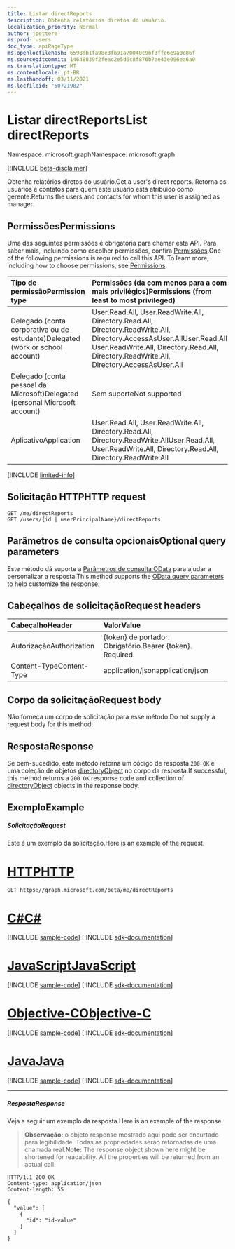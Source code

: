 ```yaml
---
title: Listar directReports
description: Obtenha relatórios diretos do usuário.
localization_priority: Normal
author: jpettere
ms.prod: users
doc_type: apiPageType
ms.openlocfilehash: 6598db1fa98e3fb91a70040c9bf3ffe6e9a0c86f
ms.sourcegitcommit: 14648839f2feac2e5d6c8f876b7ae43e996ea6a0
ms.translationtype: MT
ms.contentlocale: pt-BR
ms.lasthandoff: 03/11/2021
ms.locfileid: "50721982"
---
```

# <a name="list-directreports"></a><span data-ttu-id="36919-103">Listar directReports</span><span class="sxs-lookup"><span data-stu-id="36919-103">List directReports</span></span>

<span data-ttu-id="36919-104">Namespace: microsoft.graph</span><span class="sxs-lookup"><span data-stu-id="36919-104">Namespace: microsoft.graph</span></span>

[!INCLUDE [beta-disclaimer](../../includes/beta-disclaimer.md)]

<span data-ttu-id="36919-105">Obtenha relatórios diretos do usuário.</span><span class="sxs-lookup"><span data-stu-id="36919-105">Get a user's direct reports.</span></span> <span data-ttu-id="36919-106">Retorna os usuários e contatos para quem este usuário está atribuído como gerente.</span><span class="sxs-lookup"><span data-stu-id="36919-106">Returns the users and contacts for whom this user is assigned as manager.</span></span>

## <a name="permissions"></a><span data-ttu-id="36919-107">Permissões</span><span class="sxs-lookup"><span data-stu-id="36919-107">Permissions</span></span>
<span data-ttu-id="36919-p102">Uma das seguintes permissões é obrigatória para chamar esta API. Para saber mais, incluindo como escolher permissões, confira [Permissões](/graph/permissions-reference).</span><span class="sxs-lookup"><span data-stu-id="36919-p102">One of the following permissions is required to call this API. To learn more, including how to choose permissions, see [Permissions](/graph/permissions-reference).</span></span>

|<span data-ttu-id="36919-110">Tipo de permissão</span><span class="sxs-lookup"><span data-stu-id="36919-110">Permission type</span></span>      | <span data-ttu-id="36919-111">Permissões (da com menos para a com mais privilégios)</span><span class="sxs-lookup"><span data-stu-id="36919-111">Permissions (from least to most privileged)</span></span>              |
|:--------------------|:---------------------------------------------------------|
|<span data-ttu-id="36919-112">Delegado (conta corporativa ou de estudante)</span><span class="sxs-lookup"><span data-stu-id="36919-112">Delegated (work or school account)</span></span> | <span data-ttu-id="36919-113">User.Read.All, User.ReadWrite.All, Directory.Read.All, Directory.ReadWrite.All, Directory.AccessAsUser.All</span><span class="sxs-lookup"><span data-stu-id="36919-113">User.Read.All, User.ReadWrite.All, Directory.Read.All, Directory.ReadWrite.All, Directory.AccessAsUser.All</span></span> |
|<span data-ttu-id="36919-114">Delegado (conta pessoal da Microsoft)</span><span class="sxs-lookup"><span data-stu-id="36919-114">Delegated (personal Microsoft account)</span></span> | <span data-ttu-id="36919-115">Sem suporte</span><span class="sxs-lookup"><span data-stu-id="36919-115">Not supported</span></span> |
|<span data-ttu-id="36919-116">Aplicativo</span><span class="sxs-lookup"><span data-stu-id="36919-116">Application</span></span> | <span data-ttu-id="36919-117">User.Read.All, User.ReadWrite.All, Directory.Read.All, Directory.ReadWrite.All</span><span class="sxs-lookup"><span data-stu-id="36919-117">User.Read.All, User.ReadWrite.All, Directory.Read.All, Directory.ReadWrite.All</span></span> |

[!INCLUDE [limited-info](../../includes/limited-info.md)]

## <a name="http-request"></a><span data-ttu-id="36919-118">Solicitação HTTP</span><span class="sxs-lookup"><span data-stu-id="36919-118">HTTP request</span></span>
<!-- { "blockType": "ignored" } -->
```http
GET /me/directReports
GET /users/{id | userPrincipalName}/directReports
```
## <a name="optional-query-parameters"></a><span data-ttu-id="36919-119">Parâmetros de consulta opcionais</span><span class="sxs-lookup"><span data-stu-id="36919-119">Optional query parameters</span></span>
<span data-ttu-id="36919-120">Este método dá suporte a [Parâmetros de consulta OData](/graph/query-parameters) para ajudar a personalizar a resposta.</span><span class="sxs-lookup"><span data-stu-id="36919-120">This method supports the [OData query parameters](/graph/query-parameters) to help customize the response.</span></span>
## <a name="request-headers"></a><span data-ttu-id="36919-121">Cabeçalhos de solicitação</span><span class="sxs-lookup"><span data-stu-id="36919-121">Request headers</span></span>
| <span data-ttu-id="36919-122">Cabeçalho</span><span class="sxs-lookup"><span data-stu-id="36919-122">Header</span></span>       | <span data-ttu-id="36919-123">Valor</span><span class="sxs-lookup"><span data-stu-id="36919-123">Value</span></span>|
|:-----------|:------|
| <span data-ttu-id="36919-124">Autorização</span><span class="sxs-lookup"><span data-stu-id="36919-124">Authorization</span></span>  | <span data-ttu-id="36919-p103">{token} de portador. Obrigatório.</span><span class="sxs-lookup"><span data-stu-id="36919-p103">Bearer {token}. Required.</span></span>  |
| <span data-ttu-id="36919-127">Content-Type</span><span class="sxs-lookup"><span data-stu-id="36919-127">Content-Type</span></span>   | <span data-ttu-id="36919-128">application/json</span><span class="sxs-lookup"><span data-stu-id="36919-128">application/json</span></span>  |

## <a name="request-body"></a><span data-ttu-id="36919-129">Corpo da solicitação</span><span class="sxs-lookup"><span data-stu-id="36919-129">Request body</span></span>
<span data-ttu-id="36919-130">Não forneça um corpo de solicitação para esse método.</span><span class="sxs-lookup"><span data-stu-id="36919-130">Do not supply a request body for this method.</span></span>

## <a name="response"></a><span data-ttu-id="36919-131">Resposta</span><span class="sxs-lookup"><span data-stu-id="36919-131">Response</span></span>

<span data-ttu-id="36919-132">Se bem-sucedido, este método retorna um código de resposta `200 OK` e uma coleção de objetos [directoryObject](../resources/directoryobject.md) no corpo da resposta.</span><span class="sxs-lookup"><span data-stu-id="36919-132">If successful, this method returns a `200 OK` response code and collection of [directoryObject](../resources/directoryobject.md) objects in the response body.</span></span>
## <a name="example"></a><span data-ttu-id="36919-133">Exemplo</span><span class="sxs-lookup"><span data-stu-id="36919-133">Example</span></span>
##### <a name="request"></a><span data-ttu-id="36919-134">Solicitação</span><span class="sxs-lookup"><span data-stu-id="36919-134">Request</span></span>
<span data-ttu-id="36919-135">Este é um exemplo da solicitação.</span><span class="sxs-lookup"><span data-stu-id="36919-135">Here is an example of the request.</span></span>

# <a name="http"></a>[<span data-ttu-id="36919-136">HTTP</span><span class="sxs-lookup"><span data-stu-id="36919-136">HTTP</span></span>](#tab/http)
<!-- {
  "blockType": "request",
  "name": "get_directreports"
}-->
```msgraph-interactive
GET https://graph.microsoft.com/beta/me/directReports
```
# <a name="c"></a>[<span data-ttu-id="36919-137">C#</span><span class="sxs-lookup"><span data-stu-id="36919-137">C#</span></span>](#tab/csharp)
[!INCLUDE [sample-code](../includes/snippets/csharp/get-directreports-csharp-snippets.md)]
[!INCLUDE [sdk-documentation](../includes/snippets/snippets-sdk-documentation-link.md)]

# <a name="javascript"></a>[<span data-ttu-id="36919-138">JavaScript</span><span class="sxs-lookup"><span data-stu-id="36919-138">JavaScript</span></span>](#tab/javascript)
[!INCLUDE [sample-code](../includes/snippets/javascript/get-directreports-javascript-snippets.md)]
[!INCLUDE [sdk-documentation](../includes/snippets/snippets-sdk-documentation-link.md)]

# <a name="objective-c"></a>[<span data-ttu-id="36919-139">Objective-C</span><span class="sxs-lookup"><span data-stu-id="36919-139">Objective-C</span></span>](#tab/objc)
[!INCLUDE [sample-code](../includes/snippets/objc/get-directreports-objc-snippets.md)]
[!INCLUDE [sdk-documentation](../includes/snippets/snippets-sdk-documentation-link.md)]

# <a name="java"></a>[<span data-ttu-id="36919-140">Java</span><span class="sxs-lookup"><span data-stu-id="36919-140">Java</span></span>](#tab/java)
[!INCLUDE [sample-code](../includes/snippets/java/get-directreports-java-snippets.md)]
[!INCLUDE [sdk-documentation](../includes/snippets/snippets-sdk-documentation-link.md)]

---

##### <a name="response"></a><span data-ttu-id="36919-141">Resposta</span><span class="sxs-lookup"><span data-stu-id="36919-141">Response</span></span>
<span data-ttu-id="36919-142">Veja a seguir um exemplo da resposta.</span><span class="sxs-lookup"><span data-stu-id="36919-142">Here is an example of the response.</span></span> 

><span data-ttu-id="36919-p104">**Observação:** o objeto response mostrado aqui pode ser encurtado para legibilidade. Todas as propriedades serão retornadas de uma chamada real.</span><span class="sxs-lookup"><span data-stu-id="36919-p104">**Note:** The response object shown here might be shortened for readability. All the properties will be returned from an actual call.</span></span>
<!-- {
  "blockType": "response",
  "truncated": true,
  "@odata.type": "microsoft.graph.directoryObject",
  "isCollection": true
} -->
```http
HTTP/1.1 200 OK
Content-type: application/json
Content-length: 55

{
  "value": [
    {
      "id": "id-value"
    }
  ]
}
```

<!-- uuid: 8fcb5dbc-d5aa-4681-8e31-b001d5168d79
2015-10-25 14:57:30 UTC -->
<!--
{
  "type": "#page.annotation",
  "description": "List directReports",
  "keywords": "",
  "section": "documentation",
  "tocPath": "",
  "suppressions": [
  ]
}
-->


